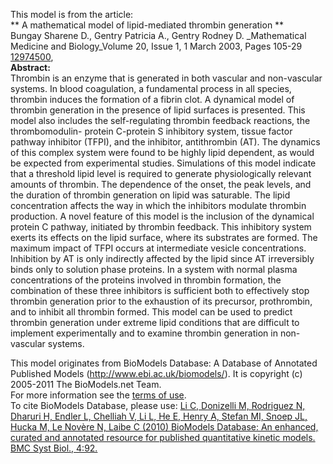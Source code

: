 

This model is from the article:  
** A mathematical model of lipid-mediated thrombin generation **   
Bungay Sharene D., Gentry Patricia A., Gentry Rodney D. _Mathematical Medicine
and Biology_Volume 20, Issue 1, 1 March 2003, Pages 105-29
[12974500](http://www.ncbi.nlm.nih.gov/pubmed/12974500),  
**Abstract:**   
Thrombin is an enzyme that is generated in both vascular and non-vascular
systems. In blood coagulation, a fundamental process in all species, thrombin
induces the formation of a fibrin clot. A dynamical model of thrombin
generation in the presence of lipid surfaces is presented. This model also
includes the self-regulating thrombin feedback reactions, the thrombomodulin-
protein C-protein S inhibitory system, tissue factor pathway inhibitor (TFPI),
and the inhibitor, antithrombin (AT). The dynamics of this complex system were
found to be highly lipid dependent, as would be expected from experimental
studies. Simulations of this model indicate that a threshold lipid level is
required to generate physiologically relevant amounts of thrombin. The
dependence of the onset, the peak levels, and the duration of thrombin
generation on lipid was saturable. The lipid concentration affects the way in
which the inhibitors modulate thrombin production. A novel feature of this
model is the inclusion of the dynamical protein C pathway, initiated by
thrombin feedback. This inhibitory system exerts its effects on the lipid
surface, where its substrates are formed. The maximum impact of TFPI occurs at
intermediate vesicle concentrations. Inhibition by AT is only indirectly
affected by the lipid since AT irreversibly binds only to solution phase
proteins. In a system with normal plasma concentrations of the proteins
involved in thrombin formation, the combination of these three inhibitors is
sufficient both to effectively stop thrombin generation prior to the
exhaustion of its precursor, prothrombin, and to inhibit all thrombin formed.
This model can be used to predict thrombin generation under extreme lipid
conditions that are difficult to implement experimentally and to examine
thrombin generation in non-vascular systems.

This model originates from BioModels Database: A Database of Annotated
Published Models (http://www.ebi.ac.uk/biomodels/). It is copyright (c)
2005-2011 The BioModels.net Team.  
For more information see the [terms of
use](http://www.ebi.ac.uk/biomodels/legal.html).  
To cite BioModels Database, please use: [Li C, Donizelli M, Rodriguez N,
Dharuri H, Endler L, Chelliah V, Li L, He E, Henry A, Stefan MI, Snoep JL,
Hucka M, Le Novère N, Laibe C (2010) BioModels Database: An enhanced, curated
and annotated resource for published quantitative kinetic models. BMC Syst
Biol., 4:92.](http://www.ncbi.nlm.nih.gov/pubmed/20587024)

